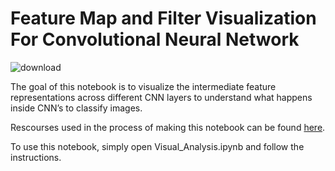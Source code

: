# Feature Map and Filter Visualization For Convolutional Neural Network

![download](https://user-images.githubusercontent.com/107953645/219883970-344d03e5-702f-4ae6-93bd-d15a01fa3b4d.png)

The goal of this notebook is to visualize the intermediate feature representations across different CNN layers to understand what happens inside CNN’s to classify images.

Rescourses used in the process of making this notebook can be found [here](https://towardsdatascience.com/convolutional-neural-network-feature-map-and-filter-visualization-f75012a5a49c).

To use this notebook, simply open Visual_Analysis.ipynb and follow the instructions.
